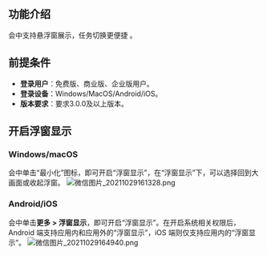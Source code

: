 ## 功能介绍
会中支持悬浮窗展示，任务切换更便捷 。

## 前提条件
- **登录用户**：免费版、商业版、企业版用户。
- **登录设备**：Windows/MacOS/Android/iOS。
- **版本要求**：要求3.0.0及以上版本。

## 开启浮窗显示
### Windows/macOS
会中单击“最小化”图标，即可开启“浮窗显示”，在“浮窗显示”下，可以选择回到大画面或收起浮窗。
![微信图片_20211029161328.png](https://meeting-75420.gzc.vod.tencent-cloud.com/support-center/meeting-617bae578902a.png)

### Android/iOS
会中单击**更多 > 浮窗显示**，即可开启“浮窗显示”。在开启系统相关权限后，Android 端支持应用内和应用外的“浮窗显示”，iOS 端则仅支持应用内的“浮窗显示”。
![微信图片_20211029164940.png](https://meeting-75420.gzc.vod.tencent-cloud.com/support-center/meeting-617bb5b8cd0a8.png)

